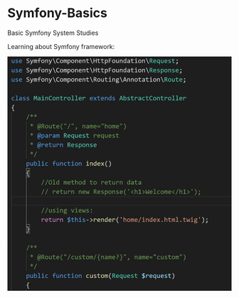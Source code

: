 # Symfony-Basics
Basic Symfony System Studies

Learning about Symfony framework:

![Preview](https://github.com/wbhaese/Symfony-Basics/blob/master/preview.jpg)
